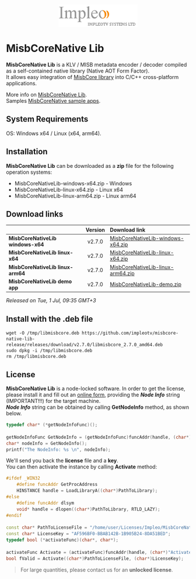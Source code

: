 
<div align="center">
  <a >
    <img src="images/impleo_logo.png" alt="Logo" >
  </a>
</div>

# MisbCoreNative Lib

**MisbCoreNative Lib** is a KLV / MISB metadata encoder / decoder compiled as a self-contained native library (Native AOT Form Factor).  
It allows easy integration of [MisbCore library](https://www.impleotv.com/content/misbcore/help/index.html) into C/C++ cross-platform applications.  

More info on [MisbCoreNative Lib](https://www.impleotv.com/content/misbcore/help/user-guide/native-lib/).  
Samples [MisbCoreNative sample apps](https://www.impleotv.com/content/misbcore-native-samples/help/).  

## System Requirements
OS: Windows x64 / Linux (x64, arm64).

## Installation

**MisbCoreNative Lib** can be downloaded as a **zip** file for the following operation systems:  
 - MisbCoreNativeLib-windows-x64.zip  - Windows
 - MisbCoreNativeLib-linux-x64.zip    - Linux x64
 - MisbCoreNativeLib-linux-arm64.zip  - Linux arm64

## Download links

|          | Version             | Download link                                                           | 
|:---------|:-------------------:|:------------------------------------------------------------------------|
| **MisbCoreNativeLib windows-x64**   |  v2.7.0 | [MisbCoreNativeLib-windows-x64.zip](https://github.com/impleotv/misbcore-native-lib-release/releases/latest/download/MisbCoreNativeLib-windows-x64.zip) | 
| **MisbCoreNativeLib linux-x64**     |  v2.7.0 | [MisbCoreNativeLib-linux-x64.zip](https://github.com/impleotv/misbcore-native-lib-release/releases/latest/download/MisbCoreNativeLib-linux-x64.zip)   | 
| **MisbCoreNativeLib linux-arm64**   |  v2.7.0 | [MisbCoreNativeLib-linux-arm64.zip](https://github.com/impleotv/misbcore-native-lib-release/releases/latest/download/MisbCoreNativeLib-linux-arm64.zip)   | 
| **MisbCoreNativeLib demo app**      |  v2.7.0 | [MisbCoreNativeLib-demo.zip](https://github.com/impleotv/misbcore-native-lib-release/releases/latest/download/MisbCoreNativeLib-demo.zip)   | 

*Released on Tue, 1 Jul, 09:35 GMT+3*


## Install with the .deb file

```
wget -O /tmp/libmisbcore.deb https://github.com/impleotv/misbcore-native-lib-release/releases/download/v2.7.0/libmisbcore_2.7.0_amd64.deb  
sudo dpkg -i /tmp/libmisbcore.deb  
rm /tmp/libmisbcore.deb
```

## License

**MisbCoreNative Lib** is a node-locked software. In order to get the license, please install it and fill out an [online form](https://docs.google.com/forms/d/e/1FAIpQLSd_XW6bDsFce1G1cpds4gMQNlwNax0CvkWzcMbscxZ5rLaIbA/viewform), providing the ***Node Info*** string (IMPORTANT!!!) for the target machine.  
***Node Info*** string can be obtained by calling **GetNodeInfo** method, as shown below.

```cpp
typedef char* (*getNodeInfoFunc)();

getNodeInfoFunc GetNodeInfo = (getNodeInfoFunc)funcAddr(handle, (char*)"GetNodeInfo");
char* nodeInfo = GetNodeInfo();
printf("The NodeInfo: %s \n", nodeInfo);
```
We'll send you back the **license** file and a **key**.  
You can then activate the instance by calling **Activate** method:  

```cpp
#ifdef _WIN32
    #define funcAddr GetProcAddress
    HINSTANCE handle = LoadLibraryA((char*)PathToLibrary);
#else
    #define funcAddr dlsym
    void* handle = dlopen((char*)PathToLibrary, RTLD_LAZY);
#endif

const char* PathToLicenseFile = "/home/user/Licenses/Impleo/MisbCoreNativeLicense.lic";
const char* LicenseKey = "AF596BF0-BBAB142B-1B905B24-8DA51BED";
typedef bool (*activateFunc)(char*, char*);

activateFunc Activate = (activateFunc)funcAddr(handle, (char*)"Activate");
bool fValid = Activate((char*)PathToLicenseFile, (char*)LicenseKey);
```
> For large quantities, please contact us for an **unlocked license**.
